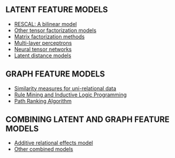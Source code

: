 ##  LATENT FEATURE MODELS
+ [RESCAL: A bilinear model](relevant_paper_link_or_the_introduction_in_this_paper)
+ [Other tensor factorization models]()
+ [Matrix factorization methods]()
+ [Multi-layer perceptrons]()
+ [Neural tensor networks]()
+ [Latent distance models]()


##  GRAPH FEATURE MODELS
+ [Similarity measures for uni-relational data]()
+ [Rule Mining and Inductive Logic Programming]()
+ [Path Ranking Algorithm]()


##  COMBINING LATENT AND GRAPH FEATURE MODELS
+ [Additive relational effects model]()
+ [Other combined models]()